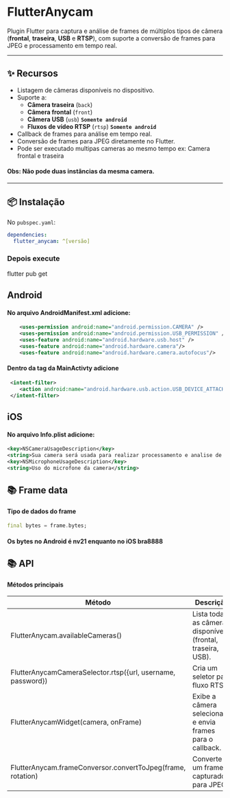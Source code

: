 # FlutterAnycam

Plugin Flutter para captura e análise de frames de múltiplos tipos de câmera (**frontal**, **traseira**, **USB** e **RTSP**), com suporte a conversão de frames para JPEG e processamento em tempo real.

---

## ✨ Recursos

- Listagem de câmeras disponíveis no dispositivo.
- Suporte a:
  - **Câmera traseira** (`back`)
  - **Câmera frontal** (`front`)
  - **Câmera USB** (`usb`) **`Somente android`**
  - **Fluxos de vídeo RTSP** (`rtsp`) **`Somente android`**
- Callback de frames para análise em tempo real.
- Conversão de frames para JPEG diretamente no Flutter.
- Pode ser executado multipas cameras ao mesmo tempo ex: Camera frontal e traseira
#### Obs: Não pode duas instâncias da mesma camera.
---

## 📦 Instalação

No `pubspec.yaml`:

```yaml
dependencies:
  flutter_anycam: ^[versão]
```

### Depois execute
flutter pub get

## Android
#### No arquivo AndroidManifest.xml adicione:
```xml
    <uses-permission android:name="android.permission.CAMERA" />
    <uses-permission android:name="android.permission.USB_PERMISSION" />
    <uses-feature android:name="android.hardware.usb.host" />
    <uses-feature android:name="android.hardware.camera"/>
    <uses-feature android:name="android.hardware.camera.autofocus"/>
```

#### Dentro da tag da MainActivty adicione
```xml
 <intent-filter>
    <action android:name="android.hardware.usb.action.USB_DEVICE_ATTACHED" />
 </intent-filter>
```
## iOS
#### No arquivo Info.plist adicione:
```xml
<key>NSCameraUsageDescription</key>
<string>Sua camera será usada para realizar processamento e analise de dados</string>
<key>NSMicrophoneUsageDescription</key>
<string>Uso do microfone da camera</string>
```
## 📚 Frame data
#### Tipo de dados do frame
```dart 
final bytes = frame.bytes;
```
#### Os bytes no Android é nv21 enquanto no iOS bra8888

## 📚 API
#### Métodos principais

| Método      | Descrição     | Disponibilidade      |
|---------------|---------------|---------------|
| FlutterAnycam.availableCameras() | Lista todas as câmeras disponíveis (frontal, traseira, USB). | Android, iOS |
| FlutterAnycamCameraSelector.rtsp({url, username, password}) | Cria um seletor para fluxo RTSP. | Android |
| FlutterAnycamWidget(camera, onFrame) | Exibe a câmera selecionada e envia frames para o callback. | Android, iOS |
| FlutterAnycam.frameConversor.convertToJpeg(frame, rotation) | Converte um frame capturado para JPEG. | Android, iOS |


